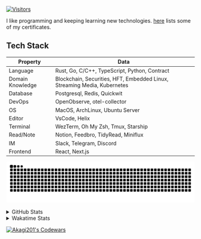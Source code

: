 <!-- markdownlint-disable MD041 MD010 MD033 -->
[![Visitors](https://api.visitorbadge.io/api/daily?path=Akagi201%2FAkagi201&label=Visitors%20Today&countColor=%2337d67a)](https://visitorbadge.io/status?path=Akagi201%2FAkagi201)

I like programming and keeping learning new technologies. [here](https://github.com/Akagi201/blockchain) lists some of my certificates.

## Tech Stack

| Property         	| Data                                                                               	|
|------------------	|------------------------------------------------------------------------------------	|
| Language         	| Rust, Go, C/C++, TypeScript, Python, Contract                                       |
| Domain Knowledge 	| Blockchain, Securities, HFT, Embedded Linux, Streaming Media, Kubernetes            |
| Database         	| Postgresql, Redis, Quickwit                                                         |
| DevOps            | OpenObserve, otel-collector                                                         |
| OS               	| MacOS, ArchLinux, Ubuntu Server                                                     |
| Editor           	| VsCode, Helix                                                                       |
| Terminal          | WezTerm, Oh My Zsh, Tmux, Starship                                                  |
| Read/Note         | Notion, Feedbro, TidyRead, Miniflux                                                 |
| IM               	| Slack, Telegram, Discord                                                            |
| Frontend          | React, Next.js                                                                      |

[![github contribution grid snake animation](https://raw.githubusercontent.com/Akagi201/Akagi201/output/github-contribution-grid-snake.svg#gh-light-mode-only)](https://github.com/Akagi201)

<details>
<summary>GitHub Stats</summary>
  <a href="https://github.com/Akagi201"><img alt="Profile Detail" src="https://raw.githubusercontent.com/Akagi201/Akagi201/master/profile-summary-card-output/dracula/0-profile-details.svg" /></a>
  <a href="https://github.com/Akagi201"><img alt="Github Stats" src="https://raw.githubusercontent.com/Akagi201/Akagi201/master/profile-summary-card-output/dracula/3-stats.svg" /></a>
  <a href="https://github.com/Akagi201"><img alt="Lang By Commits" src="https://raw.githubusercontent.com/Akagi201/Akagi201/master/profile-summary-card-output/dracula/2-most-commit-language.svg" /></a>
</details>

<details>
<summary>Wakatime Stats</summary>
<br>

<!--START_SECTION:waka-->

```txt
From: 22 February 2024 - To: 29 February 2024

Total Time: 38 hrs 55 mins

Other                      28 hrs 21 mins  ██████████████████▒░░░░░░   72.87 %
Rust                       4 hrs 20 mins   ██▓░░░░░░░░░░░░░░░░░░░░░░   11.16 %
sh                         3 hrs 4 mins    ██░░░░░░░░░░░░░░░░░░░░░░░   07.89 %
Markdown                   1 hr 59 mins    █▒░░░░░░░░░░░░░░░░░░░░░░░   05.12 %
Go                         14 mins         ░░░░░░░░░░░░░░░░░░░░░░░░░   00.61 %
Python                     11 mins         ░░░░░░░░░░░░░░░░░░░░░░░░░   00.49 %
JSON                       10 mins         ░░░░░░░░░░░░░░░░░░░░░░░░░   00.47 %
TOML                       10 mins         ░░░░░░░░░░░░░░░░░░░░░░░░░   00.45 %
YAML                       8 mins          ░░░░░░░░░░░░░░░░░░░░░░░░░   00.38 %
Bash                       4 mins          ░░░░░░░░░░░░░░░░░░░░░░░░░   00.18 %
```

<!--END_SECTION:waka-->

</details>

<a href="https://www.codewars.com/users/Akagi201"><img alt="Akagi201's Codewars" src="https://www.codewars.com/users/Akagi201/badges/small"></a>
